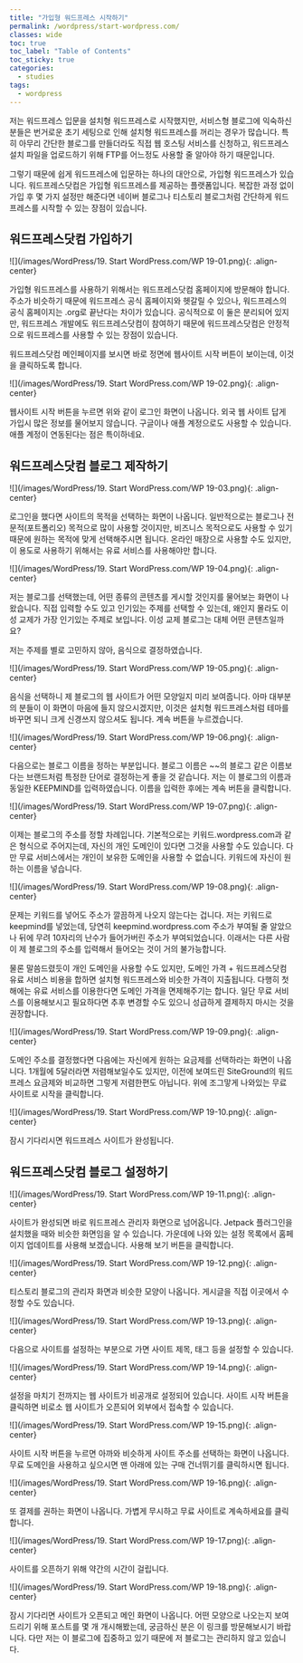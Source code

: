 ```yaml
---
title: "가입형 워드프레스 시작하기"
permalink: /wordpress/start-wordpress.com/
classes: wide
toc: true
toc_label: "Table of Contents"
toc_sticky: true
categories:
  - studies
tags:
  - wordpress
---
```


저는 워드프레스 입문을 설치형 워드프레스로 시작했지만, 서비스형 블로그에 익숙하신 분들은 번거로운 초기 세팅으로 인해 설치형 워드프레스를 꺼리는 경우가 많습니다. 특히 아무리 간단한 블로그를 만들더라도 직접 웹 호스팅 서비스를 신청하고, 워드프레스 설치 파일을 업로드하기 위해 FTP를 어느정도 사용할 줄 알아야 하기 때문입니다.

그렇기 때문에 쉽게 워드프레스에 입문하는 하나의 대안으로, 가입형 워드프레스가 있습니다. 워드프레스닷컴은 가입형 워드프레스를 제공하는 플랫폼입니다. 복잡한 과정 없이 가입 후 몇 가지 설정만 해준다면 네이버 블로그나 티스토리 블로그처럼 간단하게 워드프레스를 시작할 수 있는 장점이 있습니다.

## 워드프레스닷컴 가입하기

![](/images/WordPress/19. Start WordPress.com/WP 19-01.png){: .align-center}

가입형 워드프레스를 사용하기 위해서는 워드프레스닷컴 홈페이지에 방문해야 합니다. 주소가 비슷하기 때문에 워드프레스 공식 홈페이지와 헷갈릴 수 있으나, 워드프레스의 공식 홈페이지는 .org로 끝난다는 차이가 있습니다. 공식적으로 이 둘은 분리되어 있지만, 워드프레스 개발에도 워드프레스닷컴이 참여하기 때문에 워드프레스닷컴은 안정적으로 워드프레스를 사용할 수 있는 장점이 있습니다.

워드프레스닷컴 메인페이지를 보시면 바로 정면에 웹사이트 시작 버튼이 보이는데, 이것을 클릭하도록 합니다.

![](/images/WordPress/19. Start WordPress.com/WP 19-02.png){: .align-center}

웹사이트 시작 버튼을 누르면 위와 같이 로그인 화면이 나옵니다. 외국 웹 사이트 답게 가입시 많은 정보를 물어보지 않습니다. 구글이나 애플 계정으로도 사용할 수 있습니다. 애플 계정이 연동된다는 점은 특이하네요.

## 워드프레스닷컴 블로그 제작하기

![](/images/WordPress/19. Start WordPress.com/WP 19-03.png){: .align-center}

로그인을 했다면 사이트의 목적을 선택하는 화면이 나옵니다. 일반적으로는 블로그나 전문적(포트폴리오) 목적으로 많이 사용할 것이지만, 비즈니스 목적으로도 사용할 수 있기 때문에 원하는 목적에 맞게 선택해주시면 됩니다. 온라인 매장으로 사용할 수도 있지만, 이 용도로 사용하기 위해서는 유료 서비스를 사용해야만 합니다.

![](/images/WordPress/19. Start WordPress.com/WP 19-04.png){: .align-center}

저는 블로그를 선택했는데, 어떤 종류의 콘텐츠를 게시할 것인지를 물어보는 화면이 나왔습니다. 직접 입력할 수도 있고 인기있는 주제를 선택할 수 있는데, 왜인지 몰라도 이성 교제가 가장 인기있는 주제로 보입니다. 이성 교제 블로그는 대체 어떤 콘텐츠일까요?

저는 주제를 별로 고민하지 않아, 음식으로 결정하였습니다.

![](/images/WordPress/19. Start WordPress.com/WP 19-05.png){: .align-center}

음식을 선택하니 제 블로그의 웹 사이트가 어떤 모양일지 미리 보여줍니다. 아마 대부분의 분들이 이 화면이 마음에 들지 않으시겠지만, 이것은 설치형 워드프레스처럼 테마를 바꾸면 되니 크게 신경쓰지 않으셔도 됩니다. 계속 버튼을 누르겠습니다.

![](/images/WordPress/19. Start WordPress.com/WP 19-06.png){: .align-center}

다음으로는 블로그 이름을 정하는 부분입니다. 블로그 이름은 ~~의 블로그 같은 이름보다는 브랜드처럼 특정한 단어로 결정하는게 좋을 것 같습니다. 저는 이 블로그의 이름과 동일한 KEEPMIND를 입력하였습니다. 이름을 입력한 후에는 계속 버튼을 클릭합니다.

![](/images/WordPress/19. Start WordPress.com/WP 19-07.png){: .align-center}

이제는 블로그의 주소를 정할 차례입니다. 기본적으로는 키워드.wordpress.com과 같은 형식으로 주어지는데, 자신의 개인 도메인이 있다면 그것을 사용할 수도 있습니다. 다만 무료 서비스에서는 개인이 보유한 도메인을 사용할 수 없습니다. 키워드에 자신이 원하는 이름을 넣습니다.

![](/images/WordPress/19. Start WordPress.com/WP 19-08.png){: .align-center}

문제는 키워드를 넣어도 주소가 깔끔하게 나오지 않는다는 겁니다. 저는 키워드로 keepmind를 넣었는데, 당연히 keepmind.wordpress.com 주소가 부여될 줄 알았으나 뒤에 무려 10자리의 난수가 들어가버린 주소가 부여되었습니다. 이래서는 다른 사람이 제 블로그의 주소를 입력해서 들어오는 것이 거의 불가능합니다.

물론 말씀드렸듯이 개인 도메인을 사용할 수도 있지만, 도메인 가격 + 워드프레스닷컴 유료 서비스 비용을 합하면 설치형 워드프레스와 비슷한 가격이 지출됩니다. 다행히 첫 해에는 유료 서비스를 이용한다면 도메인 가격을 면제해주기는 합니다. 일단 무료 서비스를 이용해보시고 필요하다면 추후 변경할 수도 있으니 성급하게 결제하지 마시는 것을 권장합니다.

![](/images/WordPress/19. Start WordPress.com/WP 19-09.png){: .align-center}

도메인 주소를 결정했다면 다음에는 자신에게 원하는 요금제를 선택하라는 화면이 나옵니다. 1개월에 5달러라면 저렴해보일수도 있지만, 이전에 보여드린 SiteGround의 워드프레스 요금제와 비교하면 그렇게 저렴한편도 아닙니다. 위에 조그맣게 나와있는 무료 사이트로 시작을 클릭합니다.

![](/images/WordPress/19. Start WordPress.com/WP 19-10.png){: .align-center}

잠시 기다리시면 워드프레스 사이트가 완성됩니다.

## 워드프레스닷컴 블로그 설정하기

![](/images/WordPress/19. Start WordPress.com/WP 19-11.png){: .align-center}

사이트가 완성되면 바로 워드프레스 관리자 화면으로 넘어옵니다. Jetpack 플러그인을 설치했을 때와 비슷한 화면임을 알 수 있습니다. 가운데에 나와 있는 설정 목록에서 홈페이지 업데이트를 사용해 보겠습니다. 사용해 보기 버튼을 클릭합니다.

![](/images/WordPress/19. Start WordPress.com/WP 19-12.png){: .align-center}

티스토리 블로그의 관리자 화면과 비슷한 모양이 나옵니다. 게시글을 직접 이곳에서 수정할 수도 있습니다.

![](/images/WordPress/19. Start WordPress.com/WP 19-13.png){: .align-center}

다음으로 사이트를 설정하는 부분으로 가면 사이트 제목, 태그 등을 설정할 수 있습니다.

![](/images/WordPress/19. Start WordPress.com/WP 19-14.png){: .align-center}

설정을 마치기 전까지는 웹 사이트가 비공개로 설정되어 있습니다. 사이트 시작 버튼을 클릭하면 비로소 웹 사이트가 오픈되어 외부에서 접속할 수 있습니다.

![](/images/WordPress/19. Start WordPress.com/WP 19-15.png){: .align-center}

사이트 시작 버튼을 누르면 아까와 비슷하게 사이트 주소를 선택하는 화면이 나옵니다. 무료 도메인을 사용하고 싶으시면 맨 아래에 있는 구매 건너뛰기를 클릭하시면 됩니다.

![](/images/WordPress/19. Start WordPress.com/WP 19-16.png){: .align-center}

또 결제를 권하는 화면이 나옵니다. 가볍게 무시하고 무료 사이트로 계속하세요를 클릭합니다.

![](/images/WordPress/19. Start WordPress.com/WP 19-17.png){: .align-center}

사이트를 오픈하기 위해 약간의 시간이 걸립니다.

![](/images/WordPress/19. Start WordPress.com/WP 19-18.png){: .align-center}

잠시 기다리면 사이트가 오픈되고 메인 화면이 나옵니다. 어떤 모양으로 나오는지 보여드리기 위해 포스트를 몇 개 개시해봤는데, 궁금하신 분은 이 링크를 방문해보시기 바랍니다. 다만 저는 이 블로그에 집중하고 있기 때문에 저 블로그는 관리하지 않고 있습니다.